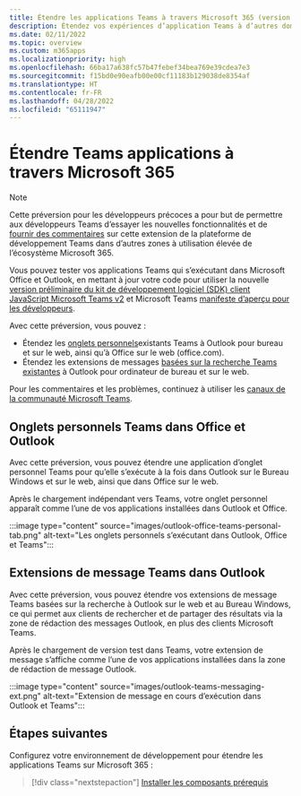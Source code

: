 ```yaml
---
title: Étendre les applications Teams à travers Microsoft 365 (version préliminaire)
description: Étendez vos expériences d’application Teams à d’autres domaines à utilisation élevée de Microsoft 365
ms.date: 02/11/2022
ms.topic: overview
ms.custom: m365apps
ms.localizationpriority: high
ms.openlocfilehash: 66ba17a638fc57b47febef34bea769e39cdea7e3
ms.sourcegitcommit: f15bd0e90eafb00e00cf11183b129038de8354af
ms.translationtype: HT
ms.contentlocale: fr-FR
ms.lasthandoff: 04/28/2022
ms.locfileid: "65111947"
---
```

# <a name="extend-teams-apps-across-microsoft-365"></a>Étendre Teams applications à travers Microsoft 365

> [!NOTE]
> Cette préversion pour les développeurs précoces a pour but de permettre aux développeurs Teams d’essayer les nouvelles fonctionnalités et de [fournir des commentaires](/microsoftteams/platform/feedback) sur cette extension de la plateforme de développement Teams dans d’autres zones à utilisation élevée de l’écosystème Microsoft 365.

Vous pouvez tester vos applications Teams qui s’exécutant dans Microsoft Office et Outlook, en mettant à jour votre code pour utiliser la nouvelle [version préliminaire du kit de développement logiciel (SDK) client JavaScript Microsoft Teams v2](using-teams-client-sdk-preview.md) et Microsoft Teams [manifeste d’aperçu pour les développeurs](../resources/schema/manifest-schema-dev-preview.md).

Avec cette préversion, vous pouvez :

- Étendez les [onglets personnels](/microsoftteams/platform/tabs/how-to/create-personal-tab)existants Teams à Outlook pour bureau et sur le web, ainsi qu’à Office sur le web (office.com).
- Étendez les extensions de messages [basées sur la recherche Teams existantes](/microsoftteams/platform/messaging-extensions/how-to/search-commands/define-search-command) à Outlook pour ordinateur de bureau et sur le web.

Pour les commentaires et les problèmes, continuez à utiliser les [canaux de la communauté Microsoft Teams](/microsoftteams/platform/feedback).

## <a name="teams-personal-tabs-in-office-and-outlook"></a>Onglets personnels Teams dans Office et Outlook

Avec cette préversion, vous pouvez étendre une application d’onglet personnel Teams pour qu’elle s’exécute à la fois dans Outlook sur le Bureau Windows et sur le web, ainsi que dans Office sur le web.

Après le chargement indépendant vers Teams, votre onglet personnel apparaît comme l’une de vos applications installées dans Outlook et Office.

:::image type="content" source="images/outlook-office-teams-personal-tab.png" alt-text="Les onglets personnels s’exécutant dans Outlook, Office et Teams":::

## <a name="teams-message-extensions-in-outlook"></a>Extensions de message Teams dans Outlook

Avec cette préversion, vous pouvez étendre vos extensions de message Teams basées sur la recherche à Outlook sur le web et au Bureau Windows, ce qui permet aux clients de rechercher et de partager des résultats via la zone de rédaction des messages Outlook, en plus des clients Microsoft Teams.

Après le chargement de version test dans Teams, votre extension de message s’affiche comme l’une de vos applications installées dans la zone de rédaction de message Outlook.

:::image type="content" source="images/outlook-teams-messaging-ext.png" alt-text="Extension de message en cours d’exécution dans Outlook et Teams":::

## <a name="next-steps"></a>Étapes suivantes

Configurez votre environnement de développement pour étendre les applications Teams sur Microsoft 365 :

> [!div class="nextstepaction"]
> [Installer les composants prérequis](prerequisites.md)
